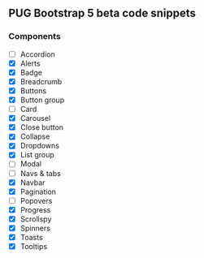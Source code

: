 ## PUG Bootstrap 5 beta code snippets

### Components

- [ ] Accordion
- [x] Alerts
- [x] Badge
- [x] Breadcrumb
- [x] Buttons
- [x] Button group
- [ ] Card
- [x] Carousel
- [x] Close button
- [x] Collapse
- [x] Dropdowns
- [x] List group
- [ ] Modal
- [ ] Navs & tabs
- [x] Navbar
- [x] Pagination
- [ ] Popovers
- [x] Progress
- [x] Scrollspy
- [x] Spinners
- [x] Toasts
- [x] Tooltips
